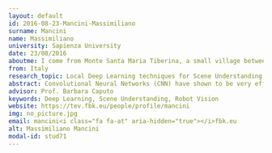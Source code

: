 ```yaml
---
layout: default 
id: 2016-08-23-Mancini-Massimiliano
surname: Mancini
name: Massimiliano
university: Sapienza University
date: 23/08/2016
aboutme: I come from Monte Santa Maria Tiberina, a small village between Umbria and Tuscany. I received my Bachelor degree in Computer and Electronic Engineering from University of Perugia in 2014, continuing my studies at University of Rome "La Sapienza", where I received my Master degree in Artificial Intelligence and Robotics in 2016.
from: Italy
research_topic: Local Deep Learning techniques for Scene Understanding
abstract: Convolutional Neural Networks (CNN) have shown to be very effective for addressing many computer vision tasks being the current state-of-the-art in object and scene recognition and semantic segmentation. In addition, their layers are able to create abstract images representation very effective as features, beating standard handcrafted approaches. However, there is still evidence that CNNs are not strong enough to tackle local variations and their training algorithms are not able to generalize enough to correctly address problems such as domain shift. My PhD goal is to exploit the CNNs power, together with the combination of local features, to clearly leverage the information coming from each part of the image, addressing tasks such as Scene Recognition and Understanding. The main idea is that not focusing on a single image representation helps building classifiers with enhanced generalization capabilities and increased power.
advisor: Prof. Barbara Caputo
keywords: Deep Learning, Scene Understanding, Robot Vision
website: https://tev.fbk.eu/people/profile/mancini
img: no_picture.jpg
email: mancini<i class="fa fa-at" aria-hidden="true"></i>fbk.eu
alt: Massimiliano Mancini
modal-id: stud71
---
```

